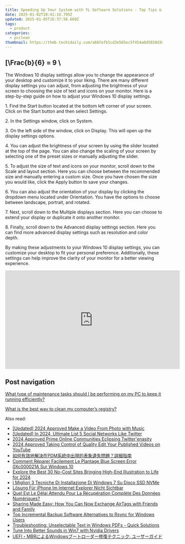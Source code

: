 ```yaml
---
title: Speeding Up Your System with YL Software Solutions - Top Tips & Optimization Techniques!
date: 2025-01-02T18:41:19.795Z
updated: 2025-01-05T16:37:56.660Z
tags:
  - product
categories:
  - pcclean
thumbnail: https://thmb.techidaily.com/a68fefb1cd3e565ec5f454a0d5028d3000ec7ede8d478967f77735423a6ab539.jpg
---
```


## \[\Frac{b}{6} = 9 \

The Windows 10 display settings allow you to change the appearance of your desktop and customize it to your liking. There are many different display settings you can adjust, from adjusting the brightness of your screen to choosing the size of text and icons on your monitor. Here is a step-by-step guide on how to adjust your Windows 10 display settings. 

1\. Find the Start button located at the bottom left corner of your screen. Click on the Start button and then select Settings.

2\. In the Settings window, click on System.

3\. On the left side of the window, click on Display. This will open up the display settings options. 

4\. You can adjust the brightness of your screen by using the slider located at the top of the page. You can also change the scaling of your screen by selecting one of the preset sizes or manually adjusting the slider.

5\. To adjust the size of text and icons on your monitor, scroll down to the Scale and layout section. Here you can choose between the recommended size and manually entering a custom size. Once you have chosen the size you would like, click the Apply button to save your changes.

6\. You can also adjust the orientation of your display by clicking the dropdown menu located under Orientation. You have the options to choose between landscape, portrait, and rotated.

7\. Next, scroll down to the Multiple displays section. Here you can choose to extend your display or duplicate it onto another monitor.

8\. Finally, scroll down to the Advanced display settings section. Here you can find more advanced display settings such as resolution and color depth. 

By making these adjustments to your Windows 10 display settings, you can customize your desktop to fit your personal preference. Additionally, these settings can help improve the clarity of your monitor for a better viewing experience.

<!-- affiliate ads begin -->
<iframe width="560" height="315" src="https://www.youtube.com/embed/jjGL9wFdlbo?si=Vb1JgZqRXNc03UGG" title="YouTube video player" frameborder="0" allow="accelerometer; autoplay; clipboard-write; encrypted-media; gyroscope; picture-in-picture; web-share" referrerpolicy="strict-origin-when-cross-origin" allowfullscreen></iframe>
<!-- affiliate ads end -->

## Post navigation

[What type of maintenance tasks should I be performing on my PC to keep it running efficiently?](https://tools.techidaily.com/pcclean/products/)

[What is the best way to clean my computer’s registry?](https://tools.techidaily.com/pcclean/products/)

<ins class="adsbygoogle"
     style="display:block"
     data-ad-format="autorelaxed"
     data-ad-client="ca-pub-7571918770474297"
     data-ad-slot="1223367746"></ins>

<ins class="adsbygoogle"
     style="display:block"
     data-ad-client="ca-pub-7571918770474297"
     data-ad-slot="8358498916"
     data-ad-format="auto"
     data-full-width-responsive="true"></ins>

<span class="atpl-alsoreadstyle">Also read:</span>
<div><ul>
<li><a href="https://fox-info.techidaily.com/updated-2024-approved-make-a-video-from-photo-with-music/"><u>[Updated] 2024 Approved Make a Video From Photo with Music</u></a></li>
<li><a href="https://twitter-videos.techidaily.com/updated-in-2024-ultimate-list-5-social-networks-like-twitter/"><u>[Updated] In 2024, Ultimate List 5 Social Networks Like Twitter</u></a></li>
<li><a href="https://twitter-videos.techidaily.com/2024-approved-prime-online-communities-eclipsing-twitterenasity/"><u>2024 Approved Prime Online Communities Eclipsing Twitter'enasity</u></a></li>
<li><a href="https://youtube-stream.techidaily.com/2024-approved-taking-control-of-quality-edit-your-published-videos-on-youtube/"><u>2024 Approved Taking Control of Quality Edit Your Published Videos on YouTube</u></a></li>
<li><a href="https://discover-bits.techidaily.com/pdm/"><u>如何有效地解決在PDM系統中出現的表象遺失問題？詳細指南</u></a></li>
<li><a href="https://discover-bits.techidaily.com/comment-reparer-facilement-le-plantage-blue-screen-error-0xc000021a-sur-windows-10/"><u>Comment Réparer Facilement Le Plantage Blue Screen Error 0Xc000021A Sur Windows 10</u></a></li>
<li><a href="https://fox-glue.techidaily.com/explore-the-best-30-no-cost-sites-bringing-high-end-illustration-to-life-for-2024/"><u>Explore the Best 30 No-Cost Sites Bringing High-End Illustration to Life for 2024</u></a></li>
<li><a href="https://discover-bits.techidaily.com/i-migliori-3-tecniche-di-installazione-di-windows-7-su-disco-ssd-nvme/"><u>I Migliori 3 Tecniche Di Installazione Di Windows 7 Su Disco SSD NVMe</u></a></li>
<li><a href="https://discover-bits.techidaily.com/losung-fur-iphone-im-internet-explorer-nicht-sichtbar/"><u>Lösung Für iPhone Im Internet Explorer Nicht Sichtbar</u></a></li>
<li><a href="https://discover-bits.techidaily.com/quel-est-le-delai-attendu-pour-la-recuperation-complete-des-donnees-numeriques/"><u>Quel Est Le Délai Attendu Pour La Récupération Complète Des Données Numériques?</u></a></li>
<li><a href="https://os-tips.techidaily.com/sharing-made-easy-how-you-can-now-exchange-airtags-with-friends-and-family/"><u>Sharing Made Easy: How You Can Now Exchange AirTags with Friends and Family</u></a></li>
<li><a href="https://discover-bits.techidaily.com/top-incremental-backup-software-alternatives-to-rsync-for-windows-users/"><u>Top Incremental Backup Software Alternatives to Rsync for Windows Users</u></a></li>
<li><a href="https://win11-tips.techidaily.com/troubleshooting-unselectable-text-in-windows-pdfs-quick-solutions/"><u>Troubleshooting: Unselectable Text in Windows PDFs - Quick Solutions</u></a></li>
<li><a href="https://driver-install.techidaily.com/tune-into-better-sounds-in-win7-with-nvidia-drivers/"><u>Tune Into Better Sounds in Win7 with Nvidia Drivers</u></a></li>
<li><a href="https://discover-bits.techidaily.com/uefimbrwindows/"><u>UEFI・MBRによるWindowsブートローダー修復テクニック: ユーザーガイド</u></a></li>
</ul></div>

